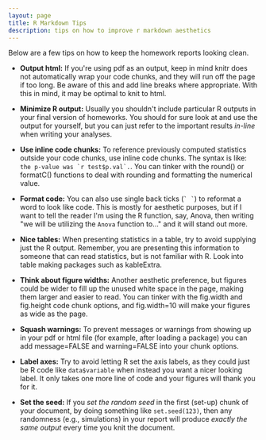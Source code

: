 ```yaml
---
layout: page
title: R Markdown Tips
description: tips on how to improve r markdown aesthetics
---
```


Below are a few tips on how to keep the homework reports looking clean.

* **Output html:** If you're using pdf as an output, keep in mind knitr does not automatically wrap your code chunks, and they will run off the page if too long. Be aware of this and add line breaks where appropriate. With this in mind, it may be optimal to knit to html.

* **Minimize R output:** Usually you shouldn't include particular R outputs in your final version of homeworks. You should for sure look at and use the output for yourself, but you can just refer to the important results *in-line* when writing your analyses. 

* **Use inline code chunks:** To reference previously computed statistics outside your code chunks, use inline code chunks. The syntax is like: ``the p-value was `r test$p.val`.``. You can tinker with the round() or formatC() functions to deal with rounding and formatting the numerical value.

* **Format code:** You can also use single back ticks (`` ` ` ``) to reformat a word to look like code. This is mostly for aesthetic purposes, but if I want to tell the reader I'm using the R function, say, Anova, then writing "we will be utilizing the `Anova` function to..." and it will stand out more.

* **Nice tables:** When presenting statistics in a table, try to avoid supplying just the R output. Remember, you are presenting this information to someone that can read statistics, but is not familiar with R. Look into table making packages such as kableExtra.

* **Think about figure widths:** Another aesthetic preference, but figures could be wider to fill up the unused white space in the page, making them larger and easier to read. You can tinker with the fig.width and fig.height code chunk options, and fig.width=10 will make your figures as wide as the page.

* **Squash warnings:** To prevent messages or warnings from showing up in your pdf or html file (for example, after loading a package) you can add message=FALSE and warning=FALSE into your chunk options.

* **Label axes:** Try to avoid letting R set the axis labels, as they could just be R code like `data$variable` when instead you want a nicer looking label.
    It only takes one more line of code and your figures will thank you for it.

* **Set the seed:** If you *set the random seed* in the first (set-up) chunk of your document, by doing something like `set.seed(123)`,
    then any randomness (e.g., simulations) in your report will produce *exactly the same output* every time you knit the document.
